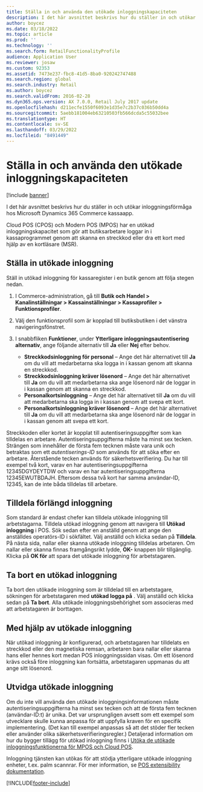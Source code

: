 ```yaml
---
title: Ställa in och använda den utökade inloggningskapaciteten
description: I det här avsnittet beskrivs hur du ställer in och utökar inloggningsförmåga hos Microsoft Dynamics 365 Commerce kassaapp.
author: boycez
ms.date: 03/18/2022
ms.topic: article
ms.prod: ''
ms.technology: ''
ms.search.form: RetailFunctionalityProfile
audience: Application User
ms.reviewer: josaw
ms.custom: 92353
ms.assetid: 7473e237-fbc8-41d5-8ba0-920242747488
ms.search.region: global
ms.search.industry: Retail
ms.author: boycez
ms.search.validFrom: 2016-02-28
ms.dyn365.ops.version: AX 7.0.0, Retail July 2017 update
ms.openlocfilehash: d211ecfe1550f6093e1d35e7c2b37c036b50dd4a
ms.sourcegitcommit: 5aebb181004eb63210503fb566dcda5c55032bee
ms.translationtype: HT
ms.contentlocale: sv-SE
ms.lasthandoff: 03/29/2022
ms.locfileid: "8491449"
---
```

# <a name="set-up-and-use-the-extended-logon-capability"></a>Ställa in och använda den utökade inloggningskapaciteten

[!include [banner](includes/banner.md)]

I det här avsnittet beskrivs hur du ställer in och utökar inloggningsförmåga hos Microsoft Dynamics 365 Commerce kassaapp.

Cloud POS (CPOS) och Modern POS (MPOS) har en utökad inloggningskapacitet som gör att butiksarbetare loggar in i kassaprogrammet genom att skanna en streckkod eller dra ett kort med hjälp av en kortläsare (MSR).

## <a name="set-up-extended-logon"></a>Ställa in utökade inloggning

Ställ in utökad inloggning för kassaregister i en butik genom att följa stegen nedan.

1. I Commerce-administration, gå till **Butik och Handel \> Kanalinställningar \> Kassainställningar \> Kassaprofiler \> Funktionsprofiler**. 
2. Välj den funktionsprofil som är kopplad till butiksbutiken i det vänstra navigeringsfönstret.
3. I snabbfliken **Funktioner**, under **Ytterligare inloggningsautentisering alternativ**, ange följande alternativ till **Ja** eller **Nej** efter behov.

    - **Streckkodsinloggning för personal** – Ange det här alternativet till **Ja** om du vill att medarbetarna ska logga in i kassan genom att skanna en streckkod. 
    - **Streckkodsinloggning kräver lösenord** – Ange det här alternativet till **Ja** om du vill att medarbetarna ska ange lösenord när de loggar in i kassan genom att skanna en streckkod.
    - **Personalkortsinloggning** – Ange det här alternativet till **Ja** om du vill att medarbetarna ska logga in i kassan genom att svepa ett kort.
    - **Personalkortsinloggning kräver lösenord** – Ange det här alternativet till **Ja** om du vill att medarbetarna ska ange lösenord när de loggar in i kassan genom att svepa ett kort.

Streckkoden eller kortet är kopplat till autentiseringsuppgifter som kan tilldelas en arbetare. Autentiseringsuppgifterna måste ha minst sex tecken. Strängen som innehåller de första fem tecknen måste vara unik och betraktas som ett *autentiserings-ID* som används för att söka efter en arbetare. Återstående tecken används för säkerhetsverifiering. Du har till exempel två kort, varav en har autentiseringsuppgifterna 12345DGYDEYTDW och varav en har autentiseringsuppgifterna 12345EWUTBDAJH. Eftersom dessa två kort har samma användar-ID, 12345, kan de inte båda tilldelas till arbetare.

## <a name="assign-extended-logon"></a>Tilldela förlängd inloggning

Som standard är endast chefer kan tilldela utökade inloggning till arbetstagarna. Tilldela utökad inloggning genom att navigera till **Utökad inloggning** i POS. Sök sedan efter en anställd genom att ange den anställdes operatörs-ID i sökfältet. Välj anställd och klicka sedan på **Tilldela**. På nästa sida, nallar eller skanna utökade inloggning tilldelas arbetaren. Om nallar eller skanna finnas framgångsrikt lydde, **OK-** knappen blir tillgänglig. Klicka på **OK för** att spara det utökade inloggning för arbetstagaren.

## <a name="delete-extended-logon"></a>Ta bort en utökad inloggning

Ta bort den utökade inloggning som är tilldelad till en arbetstagare, sökningen för arbetstagaren med **utökad logga på** . Välj anställd och klicka sedan på **Ta bort**. Alla utökade inloggningsbehörighet som associeras med att arbetstagaren är borttagen.

## <a name="use-extended-logon"></a>Med hjälp av utökade inloggning

När utökad inloggning är konfigurerad, och arbetstagaren har tilldelats en streckkod eller den magnetiska remsan, arbetaren bara nallar eller skanna hans eller hennes kort medan POS inloggningssidan visas. Om ett lösenord krävs också före inloggning kan fortsätta, arbetstagaren uppmanas du att ange sitt lösenord.

## <a name="extend-extended-logon"></a>Utvidga utökade inloggning

Om du inte vill använda den utökade inloggningsinformationen måste autentiseringsuppgifterna ha minst sex tecken och att de första fem tecknen (användar-ID:t) är unika. Det var ursprungligen avsett som ett exempel som utvecklare skulle kunna anpassa för att uppfylla kraven för en specifik implementering. (Det kan till exempel anpassas så att det stöder fler tecken eller använder olika säkerhetsverifieringsregler.) Detaljerad information om hur du bygger tillägg för utökad inloggning finns i [Utöka de utökade inloggningsfunktionerna för MPOS och Cloud POS](https://cloudblogs.microsoft.com/dynamics365/no-audience/2018/12/14/extending-the-extended-logon-functionality-for-mpos-and-cloud-pos/).

Inloggning tjänsten kan utökas för att stödja ytterligare utökade inloggning enheter, t.ex. palm scannrar. För mer information, se [POS extensibility dokumentation](dev-itpro/pos-extension/pos-extension-overview.md).

[!INCLUDE[footer-include](../includes/footer-banner.md)]
